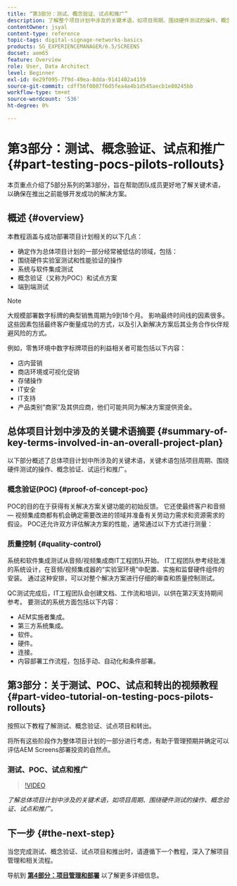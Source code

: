 ```yaml
---
title: “第3部分：测试、概念验证、试点和推广”
description: 了解整个项目计划中涉及的关键术语，如项目周期、围绕硬件测试的操作、概念验证、试点和推广。
contentOwner: jsyal
content-type: reference
topic-tags: digital-signage-networks-basics
products: SG_EXPERIENCEMANAGER/6.5/SCREENS
docset: aem65
feature: Overview
role: User, Data Architect
level: Beginner
exl-id: 0e29f095-7f9d-49ea-8dda-9141402a4159
source-git-commit: cdff56f0807f6d5fea4a4b1d545aecb1e80245bb
workflow-type: tm+mt
source-wordcount: '536'
ht-degree: 0%

---
```


# 第3部分：测试、概念验证、试点和推广 {#part-testing-pocs-pilots-rollouts}

本页重点介绍了5部分系列的第3部分，旨在帮助团队成员更好地了解关键术语，以确保在推出之前能够开发成功的解决方案。

## 概述 {#overview}

本教程涵盖与成功部署项目计划相关的以下几点：

* 确定作为总体项目计划的一部分经常被低估的领域，包括：
* 围绕硬件实验室测试和性能验证的操作
* 系统与软件集成测试
* 概念验证（又称为POC）和试点方案
* 端到端测试

>[!NOTE]
>
>大规模部署数字标牌的典型销售周期为9到18个月。 影响最终时间线的因素很多。 这些因素包括最终客户衡量成功的方式，以及引入新解决方案后其业务合作伙伴规避风险的方式。

例如，零售环境中数字标牌项目的利益相关者可能包括以下内容：

* 店内营销
* 商店环境或可视化促销
* 存储操作
* IT安全
* IT支持
* 产品类别“商家”及其供应商，他们可能共同为解决方案提供资金。

## 总体项目计划中涉及的关键术语摘要 {#summary-of-key-terms-involved-in-an-overall-project-plan}

以下部分概述了总体项目计划中所涉及的关键术语，关键术语包括项目周期、围绕硬件测试的操作、概念验证、试运行和推广。

### 概念验证(POC) {#proof-of-concept-poc}

POC的目的在于获得有关解决方案关键功能的初始反馈。 它还使最终客户和音频 — 视频集成商都有机会确定需要改进的领域并准备有关劳动力需求和资源需求的假设。 POC还允许双方评估解决方案的性能，通常通过以下方式进行测量：

### 质量控制 {#quality-control}

系统和软件集成测试从音频/视频集成商IT工程团队开始。 IT工程团队参考经批准的系统设计，在音频/视频集成器的“实验室环境”中配置、实施和监督硬件组件的安装。 通过这种安排，可以对整个解决方案进行仔细的审查和质量控制测试。

QC测试完成后，IT工程团队会创建文档、工作流和培训，以供在第2天支持期间参考。 要测试的系统方面包括以下内容：

* AEM实施者集成。
* 第三方系统集成。
* 软件。
* 硬件。
* 连接。
* 内容部署工作流程，包括手动、自动化和条件部署。

## 第3部分：关于测试、POC、试点和转出的视频教程 {#part-video-tutorial-on-testing-pocs-pilots-rollouts}

按照以下教程了解测试、概念验证、试点项目和转出。

将所有这些阶段作为整体项目计划的一部分进行考虑，有助于管理预期并确定可以评估AEM Screens部署投资的自然点。

### 测试、POC、试点和推广

>[!VIDEO](https://video.tv.adobe.com/v/28405)

*了解总体项目计划中涉及的关键术语，如项目周期、围绕硬件测试的操作、概念验证、试点和推广。*

## 下一步 {#the-next-step}

当您完成测试、概念验证、试点项目和推出时，请遵循下一个教程，深入了解项目管理和相关流程。

导航到 **[第4部分：项目管理和部署](project-management-and-deployment.md)** 以了解更多详细信息。
